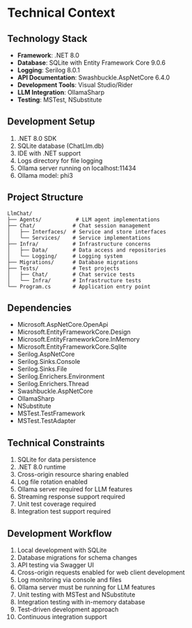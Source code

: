 # Technical Context

## Technology Stack
- **Framework**: .NET 8.0
- **Database**: SQLite with Entity Framework Core 9.0.6
- **Logging**: Serilog 8.0.1
- **API Documentation**: Swashbuckle.AspNetCore 6.4.0
- **Development Tools**: Visual Studio/Rider
- **LLM Integration**: OllamaSharp
- **Testing**: MSTest, NSubstitute

## Development Setup
1. .NET 8.0 SDK
2. SQLite database (ChatLlm.db)
3. IDE with .NET support
4. Logs directory for file logging
5. Ollama server running on localhost:11434
6. Ollama model: phi3

## Project Structure
```
LlmChat/
├── Agents/           # LLM agent implementations
├── Chat/            # Chat session management
│   ├── Interfaces/  # Service and store interfaces
│   └── Services/    # Service implementations
├── Infra/           # Infrastructure concerns
│   ├── Data/        # Data access and repositories
│   └── Logging/     # Logging system
├── Migrations/      # Database migrations
├── Tests/           # Test projects
│   ├── Chat/        # Chat service tests
│   └── Infra/       # Infrastructure tests
└── Program.cs       # Application entry point
```

## Dependencies
- Microsoft.AspNetCore.OpenApi
- Microsoft.EntityFrameworkCore.Design
- Microsoft.EntityFrameworkCore.InMemory
- Microsoft.EntityFrameworkCore.Sqlite
- Serilog.AspNetCore
- Serilog.Sinks.Console
- Serilog.Sinks.File
- Serilog.Enrichers.Environment
- Serilog.Enrichers.Thread
- Swashbuckle.AspNetCore
- OllamaSharp
- NSubstitute
- MSTest.TestFramework
- MSTest.TestAdapter

## Technical Constraints
1. SQLite for data persistence
2. .NET 8.0 runtime
3. Cross-origin resource sharing enabled
4. Log file rotation enabled
5. Ollama server required for LLM features
6. Streaming response support required
7. Unit test coverage required
8. Integration test support required

## Development Workflow
1. Local development with SQLite
2. Database migrations for schema changes
3. API testing via Swagger UI
4. Cross-origin requests enabled for web client development
5. Log monitoring via console and files
6. Ollama server must be running for LLM features
7. Unit testing with MSTest and NSubstitute
8. Integration testing with in-memory database
9. Test-driven development approach
10. Continuous integration support 